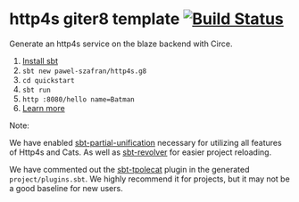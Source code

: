 # http4s giter8 template [![Build Status](https://travis-ci.org/http4s/http4s.g8.svg)](https://travis-ci.org/http4s/http4s.g8)

Generate an http4s service on the blaze backend with Circe.

1. [Install sbt](http://www.scala-sbt.org/1.0/docs/Setup.html)
2. `sbt new pawel-szafran/http4s.g8`
3. `cd quickstart`
4. `sbt run`
5. `http :8080/hello name=Batman`
6. [Learn more](http://http4s.org/)


Note:

We have enabled [sbt-partial-unification](https://github.com/fiadliel/sbt-partial-unification) 
necessary for utilizing all features of Http4s and Cats.
As well as [sbt-revolver](https://github.com/spray/sbt-revolver) for easier project reloading.

We have commented out the [sbt-tpolecat](https://github.com/DavidGregory084/sbt-tpolecat) plugin in the generated `project/plugins.sbt`.
We highly recommend it for projects, but it may not be a good baseline for new users.
